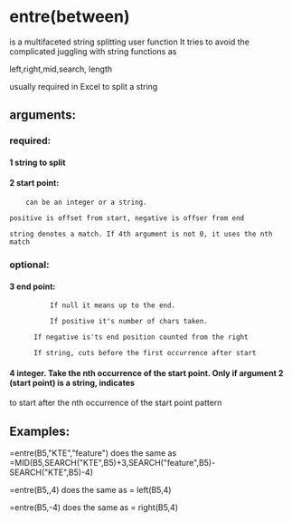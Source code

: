 # entre(between) 
is a multifaceted string splitting user function
It tries to avoid the complicated juggling with string functions as 

  left,right,mid,search, length 

usually required in Excel to split a string

## arguments: 

### required:
#### 1  string to split


#### 2  start point: 
        can be an integer or a string.
 
	positive is offset from start, negative is offser from end

	string denotes a match. If 4th argument is not 0, it uses the nth match

### optional:
#### 3  end point: 
              If null it means up to the end. 

              If positive it's number of chars taken. 

	      If negative is'ts end position counted from the right

	      If string, cuts before the first occurrence after start

#### 4  integer. Take the nth occurrence of the start point. Only if argument 2 (start point) is a string, indicates 
   to start after the nth occurrence of the start point pattern

## Examples:
  =entre(B5,"KTE","feature") does the same as =MID(B5,SEARCH("KTE",B5)+3,SEARCH("feature",B5)-SEARCH("KTE",B5)-4)

  =entre(B5,,4) does the same as = left(B5,4)

  =entre(B5,-4) does the same as = right(B5,4)
